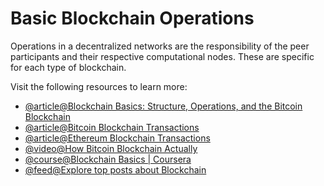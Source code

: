 # Basic Blockchain Operations

Operations in a decentralized networks are the responsibility of the peer participants and their respective computational nodes. These are specific for each type of blockchain.

Visit the following resources to learn more:

- [@article@Blockchain Basics: Structure, Operations, and the Bitcoin Blockchain](https://www.mlq.ai/blockchain-basics/)
- [@article@Bitcoin Blockchain Transactions](https://developer.bitcoin.org/reference/transactions.html)
- [@article@Ethereum Blockchain Transactions](https://ethereum.org/en/developers/docs/transactions/)
- [@video@How Bitcoin Blockchain Actually](https://www.youtube.com/watch?v=bBC-nXj3Ng4)
- [@course@Blockchain Basics | Coursera](https://www.coursera.org/lecture/blockchain-basics/basic-operations-OxILB)
- [@feed@Explore top posts about Blockchain](https://app.daily.dev/tags/blockchain?ref=roadmapsh)
